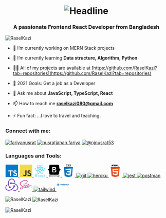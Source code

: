
<h1 align=center>
    <img src="https://readme-typing-svg.herokuapp.com?font=Poppins&size=32&duration=3500&color=C9D1D1FF&center=true&width=600&lines=Hello+There!;I'm+Rasel+Kazi;Backend+Developer" alt="Headline" />
</h1>
<h3 align="center">A passionate Frontend React Developer from Bangladesh</h3>

<p align="left"> <img src="https://komarev.com/ghpvc/?username=RaselKazi&label=Profile%20views&color=0e75b6&style=flat" alt="RaselKazi" /> </p>

- 🔭 I’m currently working on MERN Stack projects

- 🌱 I’m currently learning **Data structure, Algorithm, Python**

- 👨‍💻 All of my projects are available at [https://github.com/RaselKazi?tab=repositories](https://github.com/RaselKazi?tab=repositories)

- 🥅 2021 Goals: Get a job as a Developer

- 💬 Ask me about **JavaScript, TypeScript, React**

- 📫 How to reach me **raselkazi080@gmail.com**

- ⚡ Fun fact: ...I love to travel and teaching.

<h3 align="left">Connect with me:</h3>
<p align="left">
<a href="https://www.linkedin.com/in/rasel-kazi-4197a41b9/" target="blank"><img align="center" src="https://cdn.jsdelivr.net/npm/simple-icons@3.0.1/icons/linkedin.svg" alt="fariyanusrat" height="30" width="40" /></a>
<a href="https://www.facebook.com/freelancer.raselkazi" target="blank"><img align="center" src="https://cdn.jsdelivr.net/npm/simple-icons@3.0.1/icons/facebook.svg" alt="nusratjahan.fariya" height="30" width="40" /></a>
<a href="https://medium.com/@raselkazi080" target="blank"><img align="center" src="https://cdn.jsdelivr.net/npm/simple-icons@3.0.1/icons/medium.svg" alt="@njnusrat53" height="30" width="40" /></a>
</p>

<h3 align="left">Languages and Tools:</h3>
<p align="left"> <a href="https://www.typescriptlang.org/" target="_blank"><img src="https://raw.githubusercontent.com/devicons/devicon/master/icons/typescript/typescript-original.svg" alt="typescript" width="40" height="40"/></a><a href="https://developer.mozilla.org/en-US/docs/Web/JavaScript" target="_blank"> <img src="https://raw.githubusercontent.com/devicons/devicon/master/icons/javascript/javascript-original.svg" alt="javascript" width="40" height="40"/> </a><a href="https://reactjs.org/" target="_blank"> <img src="https://raw.githubusercontent.com/devicons/devicon/master/icons/react/react-original-wordmark.svg" alt="react" width="40" height="40"/> </a><a href="https://getbootstrap.com" target="_blank"> <img src="https://raw.githubusercontent.com/devicons/devicon/master/icons/bootstrap/bootstrap-plain-wordmark.svg" alt="bootstrap" width="40" height="40"/> </a><a href="https://www.w3schools.com/css/" target="_blank"> <img src="https://raw.githubusercontent.com/devicons/devicon/master/icons/css3/css3-original-wordmark.svg" alt="css3" width="40" height="40"/> </a><a href="https://git-scm.com/" target="_blank"> <img src="https://www.vectorlogo.zone/logos/git-scm/git-scm-icon.svg" alt="git" width="40" height="40"/> </a><a href="https://heroku.com" target="_blank"> <img src="https://www.vectorlogo.zone/logos/heroku/heroku-icon.svg" alt="heroku" width="40" height="40"/> </a><a href="https://www.w3.org/html/" target="_blank"> <img src="https://raw.githubusercontent.com/devicons/devicon/master/icons/html5/html5-original-wordmark.svg" alt="html5" width="40" height="40"/> </a><a href="https://jestjs.io" target="_blank"> <img src="https://www.vectorlogo.zone/logos/jestjsio/jestjsio-icon.svg" alt="jest" width="40" height="40"/> </a> <a href="https://postman.com" target="_blank"> <img src="https://www.vectorlogo.zone/logos/getpostman/getpostman-icon.svg" alt="postman" width="40" height="40"/> </a> <a href="https://redux.js.org" target="_blank"> <img src="https://raw.githubusercontent.com/devicons/devicon/master/icons/redux/redux-original.svg" alt="redux" width="40" height="40"/> </a> <a href="https://sass-lang.com" target="_blank"> <img src="https://raw.githubusercontent.com/devicons/devicon/master/icons/sass/sass-original.svg" alt="sass" width="40" height="40"/> </a> <a href="https://tailwindcss.com/" target="_blank"> <img src="https://www.vectorlogo.zone/logos/tailwindcss/tailwindcss-icon.svg" alt="tailwind" width="40" height="40"/> </a>  <a href="https://webpack.js.org" target="_blank"> <img src="https://raw.githubusercontent.com/devicons/devicon/d00d0969292a6569d45b06d3f350f463a0107b0d/icons/webpack/webpack-original-wordmark.svg" alt="webpack" width="40" height="40"/> </a> </p>

<p><img align="left" src="https://github-readme-stats.vercel.app/api/top-langs?username=RaselKazi&show_icons=true&locale=en&layout=compact" alt="RaselKazi" /></p>

<p>&nbsp;<img align="center" src="https://github-readme-stats.vercel.app/api?username=RaselKazi&show_icons=true&locale=en" alt="RaselKazi" /></p>

<p><img align="center" src="https://github-readme-streak-stats.herokuapp.com/?user=RaselKazi&" alt="RaselKazi" /></p>


[website]: https://racelkaziportfolio.web.app/
